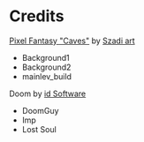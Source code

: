 ﻿# Credits

[Pixel Fantasy "Caves"](https://itch.io/queue/c/1080255/tilesets?game_id=468792) by [Szadi art](https://szadiart.itch.io/)
- Background1
- Background2
- mainlev_build

Doom by [id Software](https://www.idsoftware.com)
- DoomGuy
- Imp
- Lost Soul